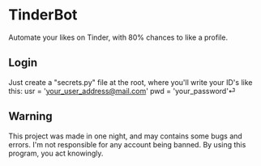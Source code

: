 # TinderBot
Automate your likes on Tinder, with 80% chances to like a profile. 

## Login
Just create a "secrets.py" file at the root, where you'll write your ID's like this: 
usr = 'your_user_address@mail.com'
pwd = 'your_password'⏎  

## Warning
This project was made in one night, and may contains some bugs and errors.
I'm not responsible for any account being banned. By using this program, you act knowingly.
